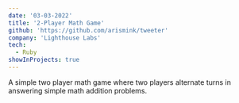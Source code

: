 ```yaml
---
date: '03-03-2022'
title: '2-Player Math Game'
github: 'https://github.com/arismink/tweeter'
company: 'Lighthouse Labs'
tech:
  - Ruby
showInProjects: true
---
```


A simple two player math game where two players alternate turns in answering simple math addition problems.
